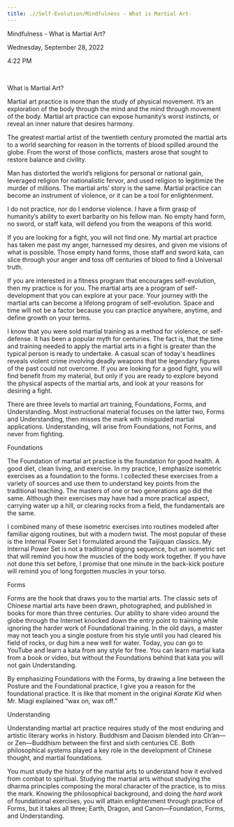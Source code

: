 ```yaml
---
title: .//Self-Evolution/Mindfulness - What is Martial Art-
---
```


Mindfulness - What is Martial Art?

Wednesday, September 28, 2022

4:22 PM

 

What is Martial Art?

Martial art practice is more than the study of physical movement. It’s an exploration of the body through the mind and the mind through movement of the body. Martial art practice can expose humanity’s worst instincts, or reveal an inner nature that desires harmony.

The greatest martial artist of the twentieth century promoted the martial arts to a world searching for reason in the torrents of blood spilled around the globe. From the worst of those conflicts, masters arose that sought to restore balance and civility.

Man has distorted the world’s religions for personal or national gain, leveraged religion for nationalistic fervor, and used religion to legitimize the murder of millions. The martial arts’ story is the same. Martial practice can become an instrument of violence, or it can be a tool for enlightenment.

I do not practice, nor do I endorse violence. I have a firm grasp of humanity’s ability to exert barbarity on his fellow man. No empty hand form, no sword, or staff kata, will defend you from the weapons of this world.

If you are looking for a fight, you will not find one. My martial art practice has taken me past my anger, harnessed my desires, and given me visions of what is possible. Those empty hand forms, those staff and sword kata, can slice through your anger and toss off centuries of blood to find a Universal truth.

If you are interested in a fitness program that encourages self-evolution, then my practice is for you. The martial arts are a program of self-development that you can explore at your pace. Your journey with the martial arts can become a lifelong program of self-evolution. Space and time will not be a factor because you can practice anywhere, anytime, and define growth on your terms.

I know that you were sold martial training as a method for violence, or self-defense. It has been a popular myth for centuries. The fact is, that the time and training needed to apply the martial arts in a fight is greater than the typical person is ready to undertake. A casual scan of today's headlines reveals violent crime involving deadly weapons that the legendary figures of the past could not overcome. If you are looking for a good fight, you will find benefit from my material, but only if you are ready to explore beyond the physical aspects of the martial arts, and look at your reasons for desiring a fight.

There are three levels to martial art training, Foundations, Forms, and Understanding. Most instructional material focuses on the latter two, Forms and Understanding, then misses the mark with misguided martial applications. Understanding, will arise from Foundations, not Forms, and never from fighting.

Foundations

The Foundation of martial art practice is the foundation for good health. A good diet, clean living, and exercise. In my practice, I emphasize isometric exercises as a foundation to the forms. I collected these exercises from a variety of sources and use them to understand key points from the traditional teaching. The masters of one or two generations ago did the same. Although their exercises may have had a more practical aspect, carrying water up a hill, or clearing rocks from a field, the fundamentals are the same.

I combined many of these isometric exercises into routines modeled after familiar qigong routines, but with a modern twist. The most popular of these is the Internal Power Set I formulated around the Taijiquan classics. My Internal Power Set is not a traditional qigong sequence, but an isometric set that will remind you how the muscles of the body work together. If you have not done this set before, I promise that one minute in the back-kick posture will remind you of long forgotten muscles in your torso.

Forms

Forms are the hook that draws you to the martial arts. The classic sets of Chinese martial arts have been drawn, photographed, and published in books for more than three centuries. Our ability to share video around the globe through the Internet knocked down the entry point to training while ignoring the harder work of Foundational training. In the old days, a master may not teach you a single posture from his style until you had cleared his field of rocks, or dug him a new well for water. Today, you can go to YouTube and learn a kata from any style for free. You can learn martial kata from a book or video, but without the Foundations behind that kata you will not gain Understanding.

By emphasizing Foundations with the Forms, by drawing a line between the Posture and the Foundational practice, I give you a reason for the foundational practice. It is like that moment in the original *Karate Kid* when Mr. Miagi explained “wax on, wax off.”

Understanding

Understanding martial art practice requires study of the most enduring and artistic literary works in history. Buddhism and Daoism blended into Ch’an—or Zen—Buddhism between the first and sixth centuries CE. Both philosophical systems played a key role in the development of Chinese thought, and martial foundations.

You must study the history of the martial arts to understand how it evolved from combat to spiritual. Studying the martial arts without studying the dharma principles composing the moral character of the practice, is to miss the mark. Knowing the philosophical background, and doing the *hard work* of foundational exercises, you will attain enlightenment through practice of Forms, but it takes all three; Earth, Dragon, and Canon—Foundation, Forms, and Understanding.
